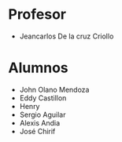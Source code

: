 # Profesor

- Jeancarlos De la cruz Criollo

# Alumnos
- John Olano Mendoza
- Eddy Castillon
- Henry
- Sergio Aguilar
- Alexis Andia
- José Chirif
